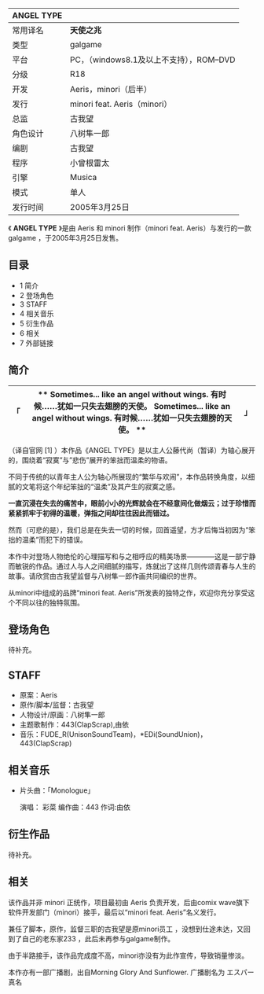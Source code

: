 |  ANGEL TYPE  ||
|---|---|
|常用译名  |  **天使之兆**  |
|类型  |  galgame   |
|平台  |  PC，（windows8.1及以上不支持），ROM–DVD   |
|分级  |  R18   |
|开发  |  Aeris，minori（后半）   |
|发行  |  minori feat. Aeris（minori）   |
|总监  |  古我望   |
|角色设计  |  八树隼一郎   |
|编剧  |  古我望   |
|程序  |  小曾根雷太   |
|引擎  |  Musica   |
|模式  |  单人   |
|发行时间  |  2005年3月25日   |
  
《 **ANGEL TYPE** 》是由  Aeris  和  minori  制作（minori feat. Aeris）与发行的一款  galgame
，于2005年3月25日发售。

##  目录

  * 1  简介 
  * 2  登场角色 
  * 3  STAFF 
  * 4  相关音乐 
  * 5  衍生作品 
  * 6  相关 
  * 7  外部链接 

##  简介

|  「  |  ** Sometimes... like an angel without wings.  有时候……犹如一只失去翅膀的天使。  Sometimes... like an angel without wings.  有时候……犹如一只失去翅膀的天使。  ** |  」   
---|---|---  
  
（译自官网  [1]  ）本作品《ANGEL TYPE》是以主人公藤代尚（暂译）为轴心展开的，围绕着“寂寞”与”悲伤”展开的笨拙而温柔的物语。

不同于传统的以青年主人公为轴心所展现的“繁华与欢闹”，本作品转换角度，以细腻的文笔将这个年纪笨拙的“温柔”及其产生的寂寞之感。

**一直沉浸在失去的痛苦中，眼前小小的光辉就会在不经意间化做烟云；过于珍惜而紧紧抓牢于初得的温暖，弹指之间却往往因此而错过。**

然而（可悲的是），我们总是在失去一切的时候，回首遥望，方才后悔当初因为“笨拙的温柔”而犯下的错误。

本作中对登场人物绝伦的心理描写和与之相呼应的精美场景————这是一部宁静而敏锐的作品。通过人与人之间细腻的描写，炼就出了这样几则传颂青春与人生的故事。请欣赏由古我望监督与八树隼一郎作画共同编织的世界。

从minori中组成的品牌“minori feat. Aeris”所发表的独特之作，欢迎你充分享受这个不同以往的独特氛围。

##  登场角色

待补充。

##  STAFF

  * 原案：Aeris 
  * 原作/脚本/监督：古我望 
  * 人物设计/原画：八树隼一郎 
  * 主题歌制作：443(ClapScrap),由依 
  * 音乐：FUDE_R(UnisonSoundTeam)，*EDi(SoundUnion)，443(ClapScrap) 

  

##  相关音乐

  * 片头曲：「Monologue」 

     演唱：  彩菜 
     编作曲：443 
     作词:由依 

##  衍生作品

待补充。

  

##  相关

该作品并非  minori  正统作，项目最初由  Aeris  负责开发，后由comix
wave旗下软件开发部门（minori）接手，最后以“minori feat. Aeris”名义发行。

兼任了脚本，原作，监督三职的古我望是原minori员工  ，没想到仕途未达，又回到了自己的老东家233  ，此后未再参与galgame制作。

由于半路接手，该作品完成度不高，minori亦没有为此作宣传，导致销量惨淡。

本作亦有一部广播剧，出自Morning Glory And Sunflower. 广播剧名为  エスパー真名

  